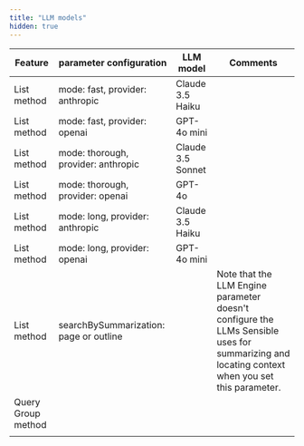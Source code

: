 ```yaml
---
title: "LLM models"
hidden: true
---
```


| Feature            | parameter configuration                | LLM model         | Comments                                                     |
| ------------------ | -------------------------------------- | ----------------- | ------------------------------------------------------------ |
| List method        | mode: fast, provider: anthropic        | Claude 3.5 Haiku  |                                                              |
| List method        | mode: fast, provider: openai           | GPT-4o mini       |                                                              |
| List method        | mode: thorough, provider: anthropic    | Claude 3.5 Sonnet |                                                              |
| List method        | mode: thorough, provider: openai       | GPT-4o            |                                                              |
| List method        | mode: long, provider: anthropic        | Claude 3.5 Haiku  |                                                              |
| List method        | mode: long, provider: openai           | GPT-4o mini       |                                                              |
| List method        | searchBySummarization: page or outline |                   | Note that the LLM Engine parameter doesn't configure the LLMs Sensible uses for summarizing and locating context when you set this parameter. |
| Query Group method |                                        |                   |                                                              |
|                    |                                        |                   |                                                              |

